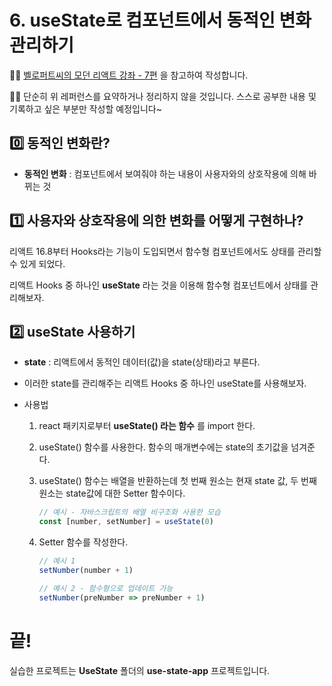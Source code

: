 # 6. useState로 컴포넌트에서 동적인 변화 관리하기

✍🏻 [벨로퍼트씨의 모던 리액트 강좌 - 7편](https://react.vlpt.us/basic/07-useState.html) 을 참고하여 작성합니다.

✍🏻 단순히 위 레퍼런스를 요약하거나 정리하지 않을 것입니다. 스스로 공부한 내용 및 기록하고 싶은 부분만 작성할 예정입니다~

## 0️⃣ 동적인 변화란?

* __동적인 변화__ : 컴포넌트에서 보여줘야 하는 내용이 사용자와의 상호작용에 의해 바뀌는 것

## 1️⃣ 사용자와 상호작용에 의한 변화를 어떻게 구현하나?

리액트 16.8부터 Hooks라는 기능이 도입되면서 함수형 컴포넌트에서도 상태를 관리할 수 있게 되었다.

리액트 Hooks 중 하나인 __useState__ 라는 것을 이용해 함수형 컴포넌트에서 상태를 관리해보자.

## 2️⃣ useState 사용하기

* __state__ : 리액트에서 동적인 데이터(값)을 state(상태)라고 부른다.

* 이러한 state를 관리해주는 리액트 Hooks 중 하나인 useState를 사용해보자.

* 사용법

    1. react 패키지로부터 __useState() 라는 함수__ 를 import 한다.

    2. useState() 함수를 사용한다. 함수의 매개변수에는 state의 초기값을 넘겨준다.

    3. useState() 함수는 배열을 반환하는데 첫 번째 원소는 현재 state 값, 두 번째 원소는 state값에 대한 Setter 함수이다.

        ~~~javascript
        // 예시 - 자바스크립트의 배열 비구조화 사용한 모습
        const [number, setNumber] = useState(0)
        ~~~

    4. Setter 함수를 작성한다.

        ~~~javascript
        // 예시 1
        setNumber(number + 1)

        // 예시 2 - 함수형으로 업데이트 가능
        setNumber(preNumber => preNumber + 1)
        ~~~

# 끝!

실습한 프로젝트는 __UseState__ 폴더의 __use-state-app__ 프로젝트입니다.
